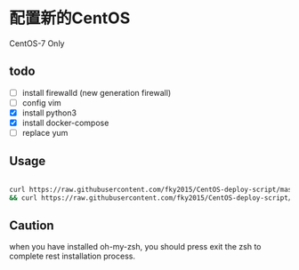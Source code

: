 # 配置新的CentOS

CentOS-7 Only

## todo

- [ ] install firewalld (new generation firewall)
- [ ] config vim
- [x] install python3
- [x] install docker-compose
- [ ] replace yum

## Usage

```bash

curl https://raw.githubusercontent.com/fky2015/CentOS-deploy-script/master/new_config.sh  -O \
&& curl https://raw.githubusercontent.com/fky2015/CentOS-deploy-script/master/zshrc-config -O 

```

## Caution

when you have installed oh-my-zsh, you should press <Ctrl-D> exit the zsh to complete rest installation process.
